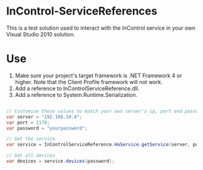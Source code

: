 InControl-ServiceReferences
===========================

This is a test solution used to interact with the InControl service in your own Visual Studio 2010 solution.

Use
===
1. Make sure your project's target framework is .NET Framework 4 or higher. Note that the Client Profile framework will not work.
2. Add a reference to InControlServiceReference.dll.
3. Add a reference to System.Runtime.Serialization.


```csharp

// Customize these values to match your own server's ip, port and password
var server = "192.168.10.4";
var port = 1178;
var password = "yourpassword";

// Get the service
var service = InControlServiceReference.HaService.getService(server, port);

// Get all devices
var devices = service.devices(password);
```
